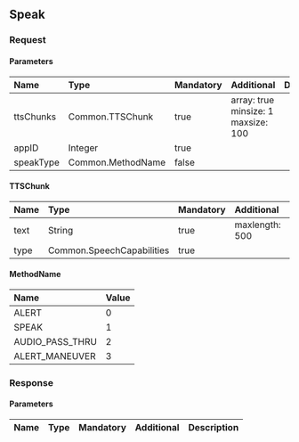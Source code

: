 ## Speak


### Request

#### Parameters

|Name|Type|Mandatory|Additional|Description|
|:---|:---|:--------|:---------|:----------|
|ttsChunks|Common.TTSChunk|true|array: true<br>minsize: 1<br>maxsize: 100||
|appID|Integer|true|||
|speakType|Common.MethodName|false|||

#### TTSChunk

|Name|Type|Mandatory|Additional|Description|
|:---|:---|:--------|:---------|:----------|
|text|String|true|maxlength: 500||
|type|Common.SpeechCapabilities|true|||

#### MethodName

|Name|Value|
|:---|:----|
|ALERT|0|
|SPEAK|1|
|AUDIO_PASS_THRU|2|
|ALERT_MANEUVER|3|

### Response

#### Parameters

|Name|Type|Mandatory|Additional|Description|
|:---|:---|:--------|:---------|:----------|
